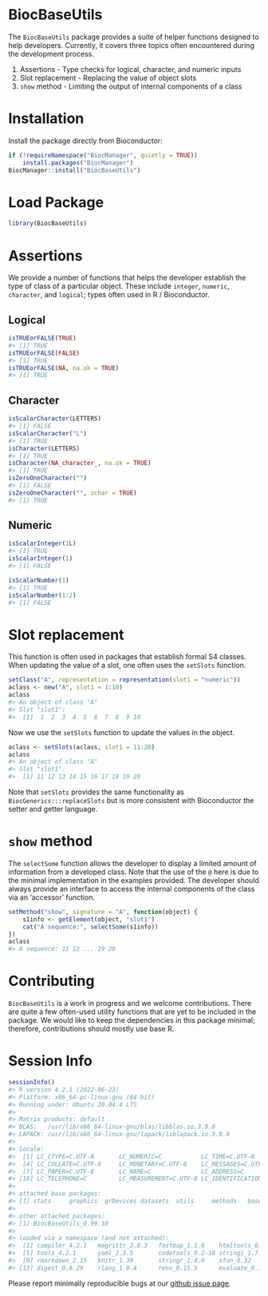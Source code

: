 
# BiocBaseUtils

The `BiocBaseUtils` package provides a suite of helper functions
designed to help developers. Currently, it covers three topics often
encountered during the development process.

1.  Assertions - Type checks for logical, character, and numeric inputs
2.  Slot replacement - Replacing the value of object slots
3.  `show` method - Limiting the output of internal components of a
    class

# Installation

Install the package directly from Bioconductor:

``` r
if (!requireNamespace("BiocManager", quietly = TRUE))
    install.packages("BiocManager")
BiocManager::install("BiocBaseUtils")
```

# Load Package

``` r
library(BiocBaseUtils)
```

# Assertions

We provide a number of functions that helps the developer establish the
type of class of a particular object. These include `integer`,
`numeric`, `character`, and `logical`; types often used in R /
Bioconductor.

## Logical

``` r
isTRUEorFALSE(TRUE)
#> [1] TRUE
isTRUEorFALSE(FALSE)
#> [1] TRUE
isTRUEorFALSE(NA, na.ok = TRUE)
#> [1] TRUE
```

## Character

``` r
isScalarCharacter(LETTERS)
#> [1] FALSE
isScalarCharacter("L")
#> [1] TRUE
isCharacter(LETTERS)
#> [1] TRUE
isCharacter(NA_character_, na.ok = TRUE)
#> [1] TRUE
isZeroOneCharacter("")
#> [1] FALSE
isZeroOneCharacter("", zchar = TRUE)
#> [1] TRUE
```

## Numeric

``` r
isScalarInteger(1L)
#> [1] TRUE
isScalarInteger(1)
#> [1] FALSE

isScalarNumber(1)
#> [1] TRUE
isScalarNumber(1:2)
#> [1] FALSE
```

# Slot replacement

This function is often used in packages that establish formal S4
classes. When updating the value of a slot, one often uses the
`setSlots` function.

``` r
setClass("A", representation = representation(slot1 = "numeric"))
aclass <- new("A", slot1 = 1:10)
aclass
#> An object of class "A"
#> Slot "slot1":
#>  [1]  1  2  3  4  5  6  7  8  9 10
```

Now we use the `setSlots` function to update the values in the object.

``` r
aclass <- setSlots(aclass, slot1 = 11:20)
aclass
#> An object of class "A"
#> Slot "slot1":
#>  [1] 11 12 13 14 15 16 17 18 19 20
```

Note that `setSlots` provides the same functionality as
`BiocGenerics:::replaceSlots` but is more consistent with Bioconductor
the setter and getter language.

# `show` method

The `selectSome` function allows the developer to display a limited
amount of information from a developed class. Note that the use of the
`@` here is due to the minimal implementation in the examples provided.
The developer should always provide an interface to access the internal
components of the class via an ‘accessor’ function.

``` r
setMethod("show", signature = "A", function(object) {
    s1info <- getElement(object, "slot1")
    cat("A sequence:", selectSome(s1info))
})
aclass
#> A sequence: 11 12 ... 19 20
```

# Contributing

`BiocBaseUtils` is a work in progress and we welcome contributions.
There are quite a few often-used utility functions that are yet to be
included in the package. We would like to keep the dependencies in this
package minimal; therefore, contributions should mostly use base R.

# Session Info

``` r
sessionInfo()
#> R version 4.2.1 (2022-06-23)
#> Platform: x86_64-pc-linux-gnu (64-bit)
#> Running under: Ubuntu 20.04.4 LTS
#> 
#> Matrix products: default
#> BLAS:   /usr/lib/x86_64-linux-gnu/blas/libblas.so.3.9.0
#> LAPACK: /usr/lib/x86_64-linux-gnu/lapack/liblapack.so.3.9.0
#> 
#> locale:
#>  [1] LC_CTYPE=C.UTF-8       LC_NUMERIC=C           LC_TIME=C.UTF-8       
#>  [4] LC_COLLATE=C.UTF-8     LC_MONETARY=C.UTF-8    LC_MESSAGES=C.UTF-8   
#>  [7] LC_PAPER=C.UTF-8       LC_NAME=C              LC_ADDRESS=C          
#> [10] LC_TELEPHONE=C         LC_MEASUREMENT=C.UTF-8 LC_IDENTIFICATION=C   
#> 
#> attached base packages:
#> [1] stats     graphics  grDevices datasets  utils     methods   base     
#> 
#> other attached packages:
#> [1] BiocBaseUtils_0.99.10
#> 
#> loaded via a namespace (and not attached):
#>  [1] compiler_4.2.1   magrittr_2.0.3   fastmap_1.1.0    htmltools_0.5.3 
#>  [5] tools_4.2.1      yaml_2.3.5       codetools_0.2-18 stringi_1.7.8   
#>  [9] rmarkdown_2.15   knitr_1.39       stringr_1.4.0    xfun_0.32       
#> [13] digest_0.6.29    rlang_1.0.4      renv_0.15.5      evaluate_0.16
```

Please report minimally reproducible bugs at our [github issue
page](https://github.com/Bioconductor/BiocBaseUtils/issues).
